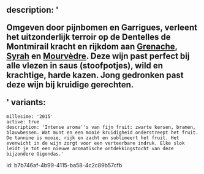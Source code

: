 description: '<p>Omgeven door pijnbomen en Garrigues, verleent het uitzonderlijk terroir op de Dentelles de Montmirail kracht en rijkdom aan <a href="/nl/grape/grenache-noir">Grenache</a>, <a href="/nl/grape/syrah">Syrah</a> en <a href="nl/grape/mourvedre">Mourvèdre</a>. Deze wijn past perfect bij alle vlezen in saus (stoofpotjes), wild en krachtige, harde kazen. Jong gedronken past deze wijn bij kruidige gerechten.</p>'
variants:
  -
    millesime: '2015'
    active: true
    description: 'Intense aroma''s van fijn fruit: zwarte kersen, bramen, blauwbessen. Wat munt en een mooie kruidigheid onderstreept het fruit. De tannine is mooie, rijk en zacht en sublimeert het fruit. Het evenwicht in de wijn zorgt voor een verteerbare indruk. Elke slok leidt je tot een nieuwe aromatische ontdekkingstocht van deze bijzondere Gigondas.'
id: b7b746af-4b99-4115-ba58-4c2c89b57cfb
